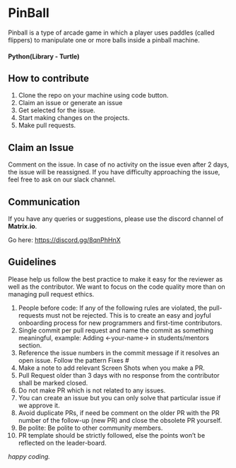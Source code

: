 # PinBall

Pinball is a type of arcade game in which a player uses paddles (called flippers) to manipulate one or more balls inside a pinball machine.

#### Python(Library - Turtle)

## How to contribute

1. Clone the repo on your machine using code button.
2. Claim an issue or generate an issue
3. Get selected for the issue.
4. Start making changes on the projects.
5. Make pull requests.

## Claim an Issue

Comment on the issue. In case of no activity on the issue even after 2 days, the issue will be reassigned. If you have difficulty approaching the issue, feel free to ask on our slack channel.

## Communication

If you have any queries or suggestions, please use the discord channel of **Matrix.io**.

Go here: https://discord.gg/8qnPhHnX

## Guidelines

Please help us follow the best practice to make it easy for the reviewer as well as the contributor. We want to focus on the code quality more than on managing pull request ethics.

1. People before code: If any of the following rules are violated, the pull-requests must not be rejected. This is to create an easy and joyful onboarding process for new programmers and first-time contributors.
2. Single commit per pull request and name the commit as something meaningful, example: Adding <-your-name-> in students/mentors section.
3. Reference the issue numbers in the commit message if it resolves an open issue. Follow the pattern Fixes #
4. Make a note to add relevant Screen Shots when you make a PR.
5. Pull Request older than 3 days with no response from the contributor shall be marked closed.
6. Do not make PR which is not related to any issues.
7. You can create an issue but you can only solve that particular issue if we approve it.
8. Avoid duplicate PRs, if need be comment on the older PR with the PR number of the follow-up (new PR) and close the obsolete PR yourself.
9. Be polite: Be polite to other community members.
10. PR template should be strictly followed, else the points won’t be reflected on the leader-board.

_happy coding._
